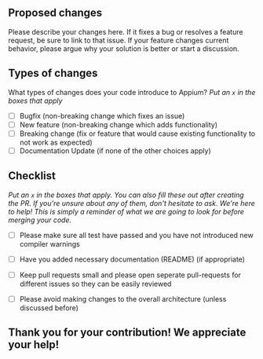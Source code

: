 ## Proposed changes

Please describe your changes here. If it fixes a bug or resolves a feature request, be sure to link to that issue.
If your feature changes current behavior, please argue why your solution is better or start a discussion. 

## Types of changes

What types of changes does your code introduce to Appium?
_Put an `x` in the boxes that apply_

- [ ] Bugfix (non-breaking change which fixes an issue)
- [ ] New feature (non-breaking change which adds functionality)
- [ ] Breaking change (fix or feature that would cause existing functionality to not work as expected)
- [ ] Documentation Update (if none of the other choices apply)

## Checklist

_Put an `x` in the boxes that apply. You can also fill these out after creating the PR. If you're unsure about any of them, don't hesitate to ask. We're here to help! This is simply a reminder of what we are going to look for before merging your code._

- [ ] Please make sure all test have passed and you have not introduced new compiler warnings
- [ ] Have you added necessary documentation (README) (if appropriate)
- [ ] Keep pull requests small and please open seperate pull-requests for different issues so they can be easily reviewed
- [ ] Please avoid making changes to the overall architecture (unless discussed before)


## Thank you for your contribution! We appreciate your help!
